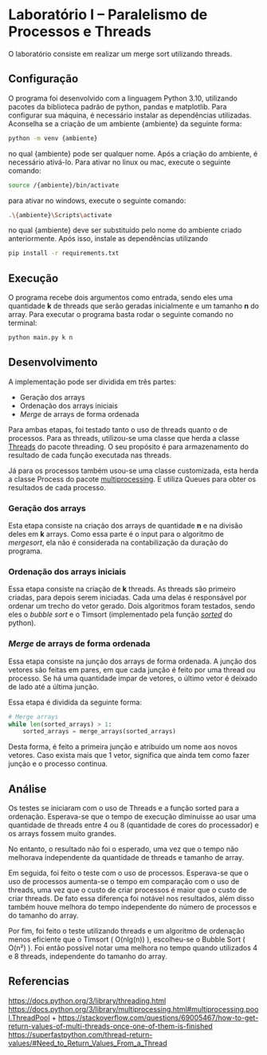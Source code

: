 # Laboratório I – Paralelismo de Processos e Threads

O laboratório consiste em realizar um merge sort utilizando threads. 

## Configuração
O programa foi desenvolvido com a linguagem Python 3.10, utilizando pacotes da biblioteca padrão de python, pandas e matplotlib. Para configurar sua máquina, é necessário instalar as dependências utilizadas. Aconselha se a criação de um ambiente {ambiente} da seguinte forma:

```sh
python -m venv {ambiente}
```

no qual {ambiente} pode ser qualquer nome. Após a criação do ambiente, é necessário ativá-lo. Para ativar no linux ou mac, execute o seguinte comando:

```sh
source /{ambiente}/bin/activate
```

para ativar no windows, execute o seguinte comando:

```sh
.\{ambiente}\Scripts\activate
```

no qual {ambiente} deve ser substituído pelo nome do ambiente criado anteriormente. Após isso, instale as dependências utilizando

```sh
pip install -r requirements.txt
```

## Execução
O programa recebe dois argumentos como entrada, sendo eles uma quantidade **k** de threads que serão geradas inicialmente e um tamanho **n** do array.
Para executar o programa basta rodar o seguinte comando no terminal:

```sh
python main.py k n
```

## Desenvolvimento

A implementação pode ser dividida em três partes:

- Geração dos arrays
- Ordenação dos arrays iniciais
- *Merge* de arrays de forma ordenada

Para ambas etapas, foi testado tanto o uso de threads quanto o de processos. Para as threads, utilizou-se uma classe que herda a classe [Threads](https://docs.python.org/3/library/threading.html#thread-objects) do pacote threading. O seu propósito é para armazenamento do resultado de cada função executada nas threads.

Já para os processos também usou-se uma classe customizada, esta herda a classe Process do pacote [multiprocessing](https://docs.python.org/3/library/multiprocessing.html). E utiliza Queues para obter os resultados de cada processo. 


### Geração dos arrays

Esta etapa consiste na criação dos arrays de quantidade **n** e na divisão deles em **k** arrays. Como essa parte é o input para o algoritmo de *mergesort*, ela não é considerada na contabilização da duração do programa.

### Ordenação dos arrays iniciais

Essa etapa consiste na criação de **k** threads. As threads são primeiro criadas, para depois serem iniciadas. Cada uma delas é responsável por ordenar um trecho do vetor gerado. Dois algoritmos foram testados, sendo eles o _bubble sort_ e o Timsort (implementado pela função [_sorted_](https://docs.python.org/3/library/functions.html#sorted) do python).

### *Merge* de arrays de forma ordenada

Essa etapa consiste na junção dos arrays de forma ordenada. A junção dos vetores são feitas em pares, em que cada junção é feito por uma thread ou processo. Se há uma quantidade impar de vetores, o último vetor é deixado de lado até a última junção. 

Essa etapa é dividida da seguinte forma:
```python
# Merge arrays
while len(sorted_arrays) > 1:
    sorted_arrays = merge_arrays(sorted_arrays)
```
Desta forma, é feito a primeira junção e atribuido um nome aos novos vetores. Caso exista mais que 1 vetor, significa que ainda tem como fazer junção e o processo continua. 

## Análise
Os testes se iniciaram com o uso de Threads e a função sorted para a ordenação. Esperava-se que o tempo de execução diminuisse ao usar uma quantidade de threads entre 4 ou 8 (quantidade de cores do processador) e os arrays fossem muito grandes.

No entanto, o resultado não foi o esperado, uma vez que o tempo não melhorava independente da quantidade de threads e tamanho de array.

Em seguida, foi feito o teste com o uso de processos. Esperava-se que o uso de processos aumenta-se o tempo em comparação com o uso de threads, uma vez que o custo de criar processos é maior que o custo de criar threads. De fato essa diferença foi notável nos resultados, além disso também houve melhora do tempo independente do número de processos e do tamanho do array.

Por fim, foi feito o teste utilizando threads e um algoritmo de ordenação menos eficiente que o Timsort ( O(nlg(n)) ), escolheu-se o Bubble Sort ( O(n²) ). Foi então possível notar uma melhora no tempo quando utilizados 4 e 8 threads, independente do tamanho do array.

## Referencias

https://docs.python.org/3/library/threading.html
https://docs.python.org/3/library/multiprocessing.html#multiprocessing.pool.ThreadPool +  https://stackoverflow.com/questions/69005467/how-to-get-return-values-of-multi-threads-once-one-of-them-is-finished
https://superfastpython.com/thread-return-values/#Need_to_Return_Values_From_a_Thread